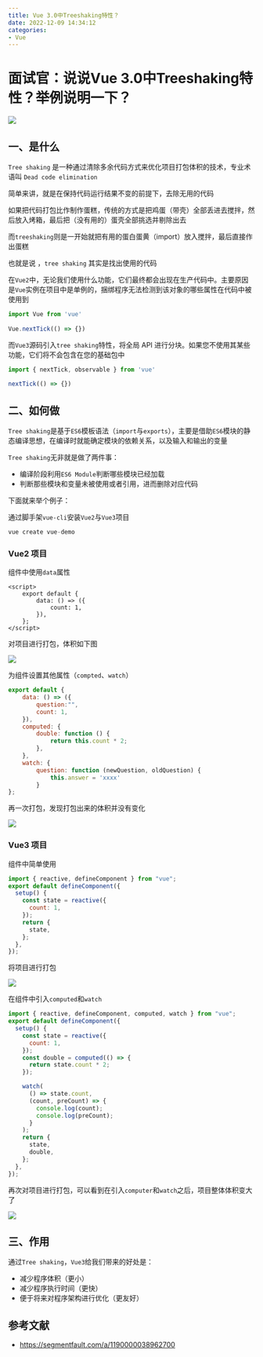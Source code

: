 ```yaml
---
title: Vue 3.0中Treeshaking特性？
date: 2022-12-09 14:34:12
categories: 
- Vue
---
```


# 面试官：说说Vue 3.0中Treeshaking特性？举例说明一下？

 ![](https://static.vue-js.com/5e8bf1d0-6097-11eb-ab90-d9ae814b240d.png)

## 一、是什么

`Tree shaking` 是一种通过清除多余代码方式来优化项目打包体积的技术，专业术语叫 `Dead code elimination`

简单来讲，就是在保持代码运行结果不变的前提下，去除无用的代码

如果把代码打包比作制作蛋糕，传统的方式是把鸡蛋（带壳）全部丢进去搅拌，然后放入烤箱，最后把（没有用的）蛋壳全部挑选并剔除出去

而` treeshaking `则是一开始就把有用的蛋白蛋黄（import）放入搅拌，最后直接作出蛋糕

也就是说 ，`tree shaking` 其实是找出使用的代码

在`Vue2`中，无论我们使用什么功能，它们最终都会出现在生产代码中。主要原因是`Vue`实例在项目中是单例的，捆绑程序无法检测到该对象的哪些属性在代码中被使用到

```js
import Vue from 'vue'
 
Vue.nextTick(() => {})
```

而`Vue3`源码引入`tree shaking`特性，将全局 API 进行分块。如果您不使用其某些功能，它们将不会包含在您的基础包中

```js
import { nextTick, observable } from 'vue'
 
nextTick(() => {})
```



## 二、如何做

`Tree shaking`是基于`ES6`模板语法（`import`与`exports`），主要是借助`ES6`模块的静态编译思想，在编译时就能确定模块的依赖关系，以及输入和输出的变量

`Tree shaking`无非就是做了两件事：

- 编译阶段利用`ES6 Module`判断哪些模块已经加载
- 判断那些模块和变量未被使用或者引用，进而删除对应代码

下面就来举个例子：

通过脚手架`vue-cli`安装`Vue2`与`Vue3`项目

```c
vue create vue-demo
```

### Vue2 项目

组件中使用`data`属性

```vue
<script>
    export default {
        data: () => ({
            count: 1,
        }),
    };
</script>
```

对项目进行打包，体积如下图

![](https://static.vue-js.com/6bd2aff0-6097-11eb-85f6-6fac77c0c9b3.png)

为组件设置其他属性（`compted`、`watch`）

```js
export default {
    data: () => ({
        question:"", 
        count: 1,
    }),
    computed: {
        double: function () {
            return this.count * 2;
        },
    },
    watch: {
        question: function (newQuestion, oldQuestion) {
            this.answer = 'xxxx'
        }
};
```

再一次打包，发现打包出来的体积并没有变化

![](https://static.vue-js.com/7c29e260-6097-11eb-ab90-d9ae814b240d.png)



### Vue3 项目

组件中简单使用

```js
import { reactive, defineComponent } from "vue";
export default defineComponent({
  setup() {
    const state = reactive({
      count: 1,
    });
    return {
      state,
    };
  },
});
```

将项目进行打包

![](https://static.vue-js.com/95df0000-6097-11eb-85f6-6fac77c0c9b3.png)

在组件中引入`computed`和`watch`

```js
import { reactive, defineComponent, computed, watch } from "vue";
export default defineComponent({
  setup() {
    const state = reactive({
      count: 1,
    });
    const double = computed(() => {
      return state.count * 2;
    });

    watch(
      () => state.count,
      (count, preCount) => {
        console.log(count);
        console.log(preCount);
      }
    );
    return {
      state,
      double,
    };
  },
});
```

再次对项目进行打包，可以看到在引入`computer`和`watch`之后，项目整体体积变大了

 ![](https://static.vue-js.com/b36a7a00-6097-11eb-85f6-6fac77c0c9b3.png)



## 三、作用

通过`Tree shaking`，`Vue3`给我们带来的好处是：

- 减少程序体积（更小）
- 减少程序执行时间（更快）
- 便于将来对程序架构进行优化（更友好）



## 参考文献

- https://segmentfault.com/a/1190000038962700